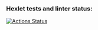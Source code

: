 ### Hexlet tests and linter status:
[![Actions Status](https://github.com/GiantCherry/frontend-project-lvl1/actions/workflows/hexlet-check.yml/badge.svg)](https://github.com/GiantCherry/frontend-project-lvl1/actions)